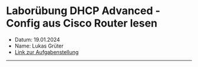 # Laborübung DHCP Advanced - Config aus Cisco Router lesen

 - Datum: 19.01.2024
 - Name: Lukas Grüter
 - [Link zur Aufgabenstellung](https://gitlab.com/ch-tbz-it/Stud/m129/-/tree/main/20_GNS3%20Einf%C3%BChrung)

---